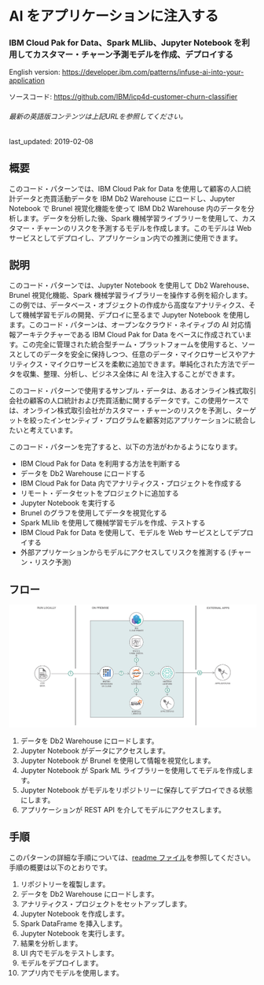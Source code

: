 # AI をアプリケーションに注入する

### IBM Cloud Pak for Data、Spark MLlib、Jupyter Notebook を利用してカスタマー・チャーン予測モデルを作成、デプロイする

English version: https://developer.ibm.com/patterns/infuse-ai-into-your-application
  
ソースコード: https://github.com/IBM/icp4d-customer-churn-classifier

###### 最新の英語版コンテンツは上記URLを参照してください。
last_updated: 2019-02-08

 
## 概要

このコード・パターンでは、IBM Cloud Pak for Data を使用して顧客の人口統計データと売買活動データを IBM Db2 Warehouse にロードし、Jupyter Notebook で Brunel 視覚化機能を使って IBM Db2 Warehouse 内のデータを分析します。データを分析した後、Spark 機械学習ライブラリーを使用して、カスタマー・チャーンのリスクを予測するモデルを作成します。このモデルは Web サービスとしてデプロイし、アプリケーション内での推測に使用できます。

## 説明

このコード・パターンでは、Jupyter Notebook を使用して Db2 Warehouse、Brunel 視覚化機能、Spark 機械学習ライブラリーを操作する例を紹介します。この例では、データベース・オブジェクトの作成から高度なアナリティクス、そして機械学習モデルの開発、デプロイに至るまで Jupyter Notebook を使用します。このコード・パターンは、オープンなクラウド・ネイティブの AI 対応情報アーキテクチャーである IBM Cloud Pak for Data をベースに作成されています。この完全に管理された統合型チーム・プラットフォームを使用すると、ソースとしてのデータを安全に保持しつつ、任意のデータ・マイクロサービスやアナリティクス・マイクロサービスを柔軟に追加できます。単純化された方法でデータを収集、整理、分析し、ビジネス全体に AI を注入することができます。

このコード・パターンで使用するサンプル・データは、あるオンライン株式取引会社の顧客の人口統計および売買活動に関するデータです。この使用ケースでは、オンライン株式取引会社がカスタマー・チャーンのリスクを予測し、ターゲットを絞ったインセンティブ・プログラムを顧客対応アプリケーションに統合したいと考えています。

このコード・パターンを完了すると、以下の方法がわかるようになります。

* IBM Cloud Pak for Data を利用する方法を判断する
* データを Db2 Warehouse にロードする
* IBM Cloud Pak for Data 内でアナリティクス・プロジェクトを作成する
* リモート・データセットをプロジェクトに追加する
* Jupyter Notebook を実行する
* Brunel のグラフを使用してデータを視覚化する
* Spark MLlib を使用して機械学習モデルを作成、テストする
* IBM Cloud Pak for Data を使用して、モデルを Web サービスとしてデプロイする
* 外部アプリケーションからモデルにアクセスしてリスクを推測する (チャーン・リスク予測)

## フロー

![フロー](./images/infuse_ai.png)

1. データを Db2 Warehouse にロードします。
1. Jupyter Notebook がデータにアクセスします。
1. Jupyter Notebook が Brunel を使用して情報を視覚化します。
1. Jupyter Notebook が Spark ML ライブラリーを使用してモデルを作成します。
1. Jupyter Notebook がモデルをリポジトリーに保存してデプロイできる状態にします。
1. アプリケーションが REST API を介してモデルにアクセスします。

## 手順

このパターンの詳細な手順については、[readme ファイル](https://github.com/IBM/icp4d-customer-churn-classifier/blob/master/README.md)を参照してください。手順の概要は以下のとおりです。

1. リポジトリーを複製します。
1. データを Db2 Warehouse にロードします。
1. アナリティクス・プロジェクトをセットアップします。
1. Jupyter Notebook を作成します。
1. Spark DataFrame を挿入します。
1. Jupyter Notebook を実行します。
1. 結果を分析します。
1. UI 内でモデルをテストします。
1. モデルをデプロイします。
1. アプリ内でモデルを使用します。
